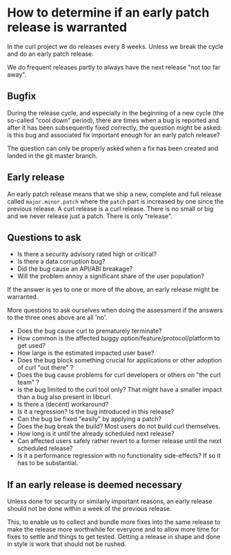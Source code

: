 # How to determine if an early patch release is warranted

In the curl project we do releases every 8 weeks. Unless we break the cycle
and do an early patch release.

We do frequent releases partly to always have the next release "not too far
away".

## Bugfix

During the release cycle, and especially in the beginning of a new cycle (the
so-called "cool down" period), there are times when a bug is reported and
after it has been subsequently fixed correctly, the question might be asked:
is this bug and associated fix important enough for an early patch release?

The question can only be properly asked when a fix has been created and landed
in the git master branch.

## Early release

An early patch release means that we ship a new, complete and full release
called `major.minor.patch` where the `patch` part is increased by one since
the previous release. A curl release is a curl release. There is no small or
big and we never release just a patch. There is only "release".

## Questions to ask

 - Is there a security advisory rated high or critical?
 - Is there a data corruption bug?
 - Did the bug cause an API/ABI breakage?
 - Will the problem annoy a significant share of the user population?

If the answer is yes to one or more of the above, an early release might be
warranted.

More questions to ask ourselves when doing the assessment if the answers to
the three ones above are all 'no'.

 - Does the bug cause curl to prematurely terminate?
 - How common is the affected buggy option/feature/protocol/platform to get
   used?
 - How large is the estimated impacted user base?
 - Does the bug block something crucial for applications or other adoption of
   curl "out there" ?
 - Does the bug cause problems for curl developers or others on "the curl
   team" ?
 - Is the bug limited to the curl tool only? That might have a smaller impact
   than a bug also present in libcurl.
 - Is there a (decent) workaround?
 - Is it a regression? Is the bug introduced in this release?
 - Can the bug be fixed "easily" by applying a patch?
 - Does the bug break the build? Most users do not build curl themselves.
 - How long is it until the already scheduled next release?
 - Can affected users safely rather revert to a former release until the next
   scheduled release?
 - Is it a performance regression with no functionality side-effects? If so it
   has to be substantial.

## If an early release is deemed necessary

Unless done for security or similarly important reasons, an early release
should not be done within a week of the previous release.

This, to enable us to collect and bundle more fixes into the same release to
make the release more worthwhile for everyone and to allow more time for fixes
to settle and things to get tested. Getting a release in shape and done in
style is work that should not be rushed.
